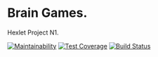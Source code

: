 # Brain Games. 
Hexlet Project N1.

[![Maintainability](https://api.codeclimate.com/v1/badges/4c3949fe10597617c497/maintainability)](https://codeclimate.com/github/soixiio/project-lvl1-s450/maintainability)
[![Test Coverage](https://api.codeclimate.com/v1/badges/4c3949fe10597617c497/test_coverage)](https://codeclimate.com/github/soixiio/project-lvl1-s450/test_coverage)
[![Build Status](https://travis-ci.com/soixiio/project-lvl1-s450.svg?branch=master)](https://travis-ci.com/soixiio/project-lvl1-s450)
